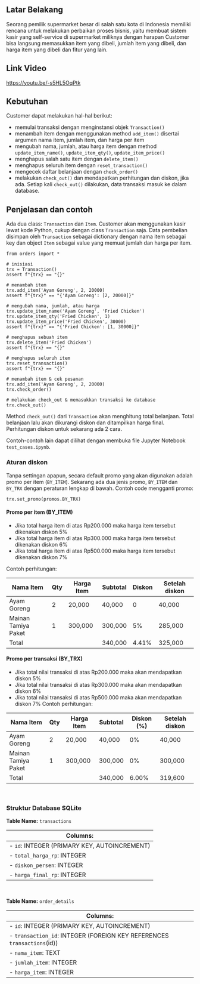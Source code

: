 ## Latar Belakang
Seorang pemilik supermarket besar di salah satu kota di Indonesia memiliki rencana untuk melakukan perbaikan proses bisnis, yaitu membuat sistem kasir yang self-service di supermarket miliknya dengan harapan Customer bisa langsung memasukkan item yang dibeli, jumlah item yang dibeli, dan harga item yang dibeli dan fitur yang lain.

## Link Video
https://youtu.be/-s5HL5OqPtk

## Kebutuhan
Customer dapat melakukan hal-hal berikut:
* memulai transaksi dengan menginstansi objek `Transaction()`
* menambah item dengan menggunakan method `add_item()` disertai argumen nama item, jumlah item, dan harga per item
* mengubah nama, jumlah, atau harga item dengan method `update_item_name()`, `update_item_qty()`, `update_item_price()`
* menghapus salah satu item dengan `delete_item()`
* menghapus seluruh item dengan `reset_transaction()`
* mengecek daftar belanjaan dengan `check_order()`
* melakukan `check_out()` dan mendapatkan perhitungan dan diskon, jika ada. Setiap kali `check_out()` dilakukan, data transaksi masuk ke dalam database.

## Penjelasan dan contoh
Ada dua class: `Transaction` dan `Item`.
Customer akan menggunakan kasir lewat kode Python, cukup dengan class `Transaction` saja. Data pembelian disimpan oleh `Transaction` sebagai dictionary dengan nama item sebagai key dan object `Item` sebagai value yang memuat jumlah dan harga per item.

```
from orders import *

# inisiasi
trx = Transaction()
assert f"{trx} == "{}"

# menambah item
trx.add_item('Ayam Goreng', 2, 20000)
assert f"{trx}" == "{'Ayam Goreng': [2, 20000]}"

# mengubah nama, jumlah, atau harga
trx.update_item_name('Ayam Goreng', 'Fried Chicken')
trx.update_item_qty('Fried Chicken', 1)
trx.update_item_price('Fried Chicken', 30000)
assert f"{trx}" == "{'Fried Chicken': [1, 30000]}"

# menghapus sebuah item
trx.delete_item('Fried Chicken')
assert f"{trx} == "{}"

# menghapus seluruh item
trx.reset_transaction()
assert f"{trx} == "{}"

# menambah item & cek pesanan
trx.add_item('Ayam Goreng', 2, 20000)
trx.check_order()

# melakukan check_out & memasukkan transaksi ke database
trx.check_out() 
```
Method `check_out()` dari `Transaction` akan menghitung total belanjaan. Total belanjaan lalu akan dikurangi diskon dan ditampilkan harga final. Perhitungan diskon untuk sekarang ada 2 cara.

Contoh-contoh lain dapat dilihat dengan membuka file Jupyter Notebook `test_cases.ipynb`.

### Aturan diskon
Tanpa settingan apapun, secara default promo yang akan digunakan adalah promo per item (`BY_ITEM`). Sekarang ada dua jenis promo, `BY_ITEM` dan `BY_TRX` dengan peraturan lengkap di bawah. Contoh code mengganti promo:
```
trx.set_promo(promos.BY_TRX)
```

#### Promo per item (BY_ITEM)
* Jika total harga item di atas Rp200.000 maka harga item tersebut dikenakan diskon 5%
* Jika total harga item di atas Rp300.000 maka harga item tersebut dikenakan diskon 6%
* Jika total harga item di atas Rp500.000 maka harga item tersebut dikenakan diskon 7%

Contoh perhitungan:

| Nama Item              | Qty | Harga Item | Subtotal | Diskon | Setelah diskon |
|------------------------|-----|------------|----------|------------|----------------|
| Ayam Goreng           | 2    | 20,000        | 40,000      | 0              | 40,000             |
| Mainan Tamiya Paket | 1    | 300,000      | 300,000    | 5%           | 285,000           |
| Total                        |     |                | 340,000    | 4.41%        | 325,000           |

#### Promo per transaksi (BY_TRX)
* Jika total nilai transaksi di atas Rp200.000 maka akan mendapatkan diskon 5%
* Jika total nilai transaksi di atas Rp300.000 maka akan mendapatkan diskon 6%
* Jika total nilai transaksi di atas Rp500.000 maka akan mendapatkan diskon 7%
Contoh perhitungan:

| Nama Item            | Qty | Harga Item | Subtotal | Diskon (%) | Setelah diskon |
|----------------------|-----|------------|----------|------------|----------------|
| Ayam Goreng         | 2    | 20,000         | 40,000      | 0%           | 40,000             |
| Mainan Tamiya Paket | 1    | 300,000       | 300,000    | 0%           | 300,000           |
| Total                    |     |                  | 340,000    | 6.00%        | 319,600           |
<br>

### Struktur Database SQLite

**Table Name:** `transactions`

| **Columns:**                            |
|-----------------------------------------|
| - `id`: INTEGER (PRIMARY KEY, AUTOINCREMENT) |
| - `total_harga_rp`: INTEGER             |
| - `diskon_persen`: INTEGER              |
| - `harga_final_rp`: INTEGER             |

<br>

**Table Name:** `order_details`

| **Columns:**                               |
|--------------------------------------------|
| - `id`: INTEGER (PRIMARY KEY, AUTOINCREMENT)      |
| - `transaction_id`: INTEGER (FOREIGN KEY REFERENCES `transactions`(id)) |
| - `nama_item`: TEXT                              |
| - `jumlah_item`: INTEGER                          |
| - `harga_item`: INTEGER                           |

